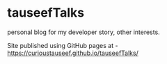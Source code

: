 # tauseefTalks
personal blog for my developer story, other interests.

Site published using GitHub pages at - https://curioustauseef.github.io/tauseefTalks/

